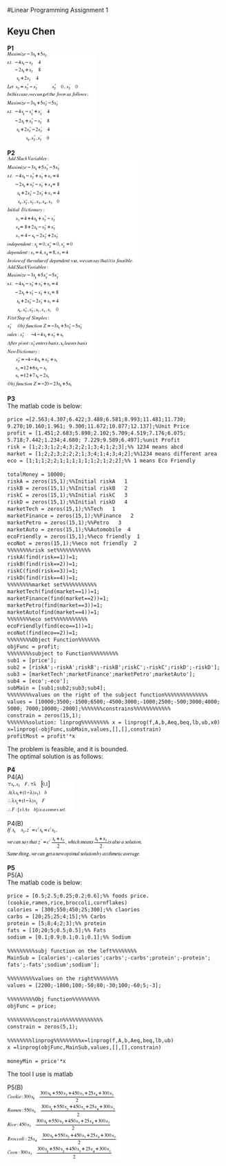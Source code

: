 #Linear Programming Assignment 1
##                  Keyu Chen
           
**P1**            
![p1](gong1.jpg)                  
          
**P2**            
![p21](gong2.jpg)             
![p22](gong3.jpg)          
        
**P3**          
The matlab code is below:       
```
price =[2.563;4.307;6.422;3.488;6.581;8.993;11.481;11.730;
9.270;10.160;1.961; 9.300;11.672;10.877;12.137];%Unit Price
profit = [1.451;2.683;5.898;2.102;5.709;4.519;7.176;6.075;
5.718;7.442;1.234;4.680; 7.229;9.589;6.497];%unit Profit
risk = [1;2;3;1;2;4;3;2;2;1;3;4;1;2;3];%% 1234 means abcd
market = [1;2;2;3;2;2;2;1;3;4;1;4;3;4;2];%%1234 means different area
eco = [1;1;1;2;2;1;1;1;1;1;1;2;1;2;2];%% 1 means Eco Friendly

totalMoney = 10000;
riskA = zeros(15,1);%%Initial riskA   1
riskB = zeros(15,1);%%Initial riskB   2
riskC = zeros(15,1);%%Initial riskC   3
riskD = zeros(15,1);%%Initial riskD   4
marketTech = zeros(15,1);%%Tech   1
marketFinance = zeros(15,1);%%Finance   2
marketPetro = zeros(15,1);%%Petro   3
marketAuto = zeros(15,1);%%Automobile  4
ecoFriendly = zeros(15,1);%%eco friendly  1
ecoNot = zeros(15,1);%%eco not friendly  2
%%%%%%%%risk set%%%%%%%%%%%
riskA(find(risk==1))=1;
riskB(find(risk==2))=1;
riskC(find(risk==3))=1;
riskD(find(risk==4))=1;
%%%%%%%%market set%%%%%%%%%%%
marketTech(find(market==1))=1;
marketFinance(find(market==2))=1;
marketPetro(find(market==3))=1;
marketAuto(find(market==4))=1;
%%%%%%%%eco set%%%%%%%%%%%
ecoFriendly(find(eco==1))=1;
ecoNot(find(eco==2))=1;
%%%%%%%%Object Function%%%%%%%
objFunc = profit;
%%%%%%%%subject to Function%%%%%%%%%
sub1 = [price'];
sub2 = [riskA';-riskA';riskB';-riskB';riskC';-riskC';riskD';-riskD'];
sub3 = [marketTech';marketFinance';marketPetro';marketAuto'];
sub4 = [eco';-eco'];
subMain = [sub1;sub2;sub3;sub4];
%%%%%%%%values on the right of the subject function%%%%%%%%%%%%%%
values = [10000;3500;-1500;6500;-4500;3000;-1000;2500;-500;3000;4000;
5000; 7000;10000;-2000];%%%%%%%constrains%%%%%%%%%%%%
constrain = zeros(15,1);
%%%%%%%solution: linprog%%%%%%%%% x = linprog(f,A,b,Aeq,beq,lb,ub,x0)
x=linprog(-objFunc,subMain,values,[],[],constrain) 
profitMost = profit'*x

```             
          
The problem is feasible, and it is bounded.          
The optimal solution is as follows:             
         
      
      
**P4**            
P4(A)                 
![p4](gong4.jpg)               
   
P4(B)          
![p4](gong5.jpg)                 
        
   
**P5**  
P5(A)                         
The matlab code is below:           
```
price = [0.5;2.5;0.25;0.2;0.6];%% foods price.(cookie,ramen,rice,broccoli,cornflakes)
calories = [300;550;450;25;300];%% claories
carbs = [20;25;25;4;15];%% Carbs
protein = [5;8;4;2;3];%% protein
fats = [10;20;5;0.5;0.5];%% Fats
sodium = [0.1;0.9;0.1;0.1;0.1];%% Sodium

%%%%%%%%%subj function on the left%%%%%%%%
MainSub = [calories';-calories';carbs';-carbs';protein';-protein';
fats';-fats';sodium';sodium'];

%%%%%%%%%values on the right%%%%%%%%
values = [2200;-1800;100;-50;80;-30;100;-60;5;-3];

%%%%%%%%%Obj function%%%%%%%%%
objFunc = price;

%%%%%%%%%constrain%%%%%%%%%%%%%
constrain = zeros(5,1);

%%%%%%%%linprog%%%%%%%%%x=linprog(f,A,b,Aeq,beq,lb,ub)
x =linprog(objFunc,MainSub,values,[],[],constrain)

moneyMin = price'*x 
```           
The tool I use is matlab        
      
     
P5(B)         
![p5B](gong6.jpg)         
 
         
           
          

